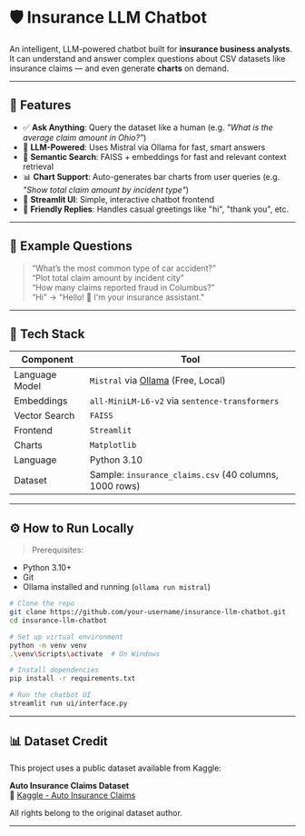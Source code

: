 # 🛡️ Insurance LLM Chatbot

An intelligent, LLM-powered chatbot built for **insurance business analysts**.  
It can understand and answer complex questions about CSV datasets like insurance claims — and even generate **charts** on demand.

---

## 🚀 Features

- ✅ **Ask Anything**: Query the dataset like a human (e.g. *"What is the average claim amount in Ohio?"*)
- 🧠 **LLM-Powered**: Uses Mistral via Ollama for fast, smart answers
- 🔎 **Semantic Search**: FAISS + embeddings for fast and relevant context retrieval
- 📊 **Chart Support**: Auto-generates bar charts from user queries (e.g. *"Show total claim amount by incident type"*)
- 💬 **Streamlit UI**: Simple, interactive chatbot frontend
- 👋 **Friendly Replies**: Handles casual greetings like "hi", "thank you", etc.

---

## 📂 Example Questions

> “What’s the most common type of car accident?”  
> “Plot total claim amount by incident city”  
> “How many claims reported fraud in Columbus?”  
> “Hi” → "Hello! 👋 I'm your insurance assistant."

---

## 🧱 Tech Stack

| Component | Tool |
|----------|------|
| Language Model | `Mistral` via [Ollama](https://ollama.com/) (Free, Local) |
| Embeddings | `all-MiniLM-L6-v2` via `sentence-transformers` |
| Vector Search | `FAISS` |
| Frontend | `Streamlit` |
| Charts | `Matplotlib` |
| Language | Python 3.10 |
| Dataset | Sample: `insurance_claims.csv` (40 columns, 1000 rows)

---

## ⚙️ How to Run Locally

> Prerequisites:
- Python 3.10+
- Git
- Ollama installed and running (`ollama run mistral`)

```bash
# Clone the repo
git clone https://github.com/your-username/insurance-llm-chatbot.git
cd insurance-llm-chatbot

# Set up virtual environment
python -m venv venv
.\venv\Scripts\activate  # On Windows

# Install dependencies
pip install -r requirements.txt

# Run the chatbot UI
streamlit run ui/interface.py
```
---

## 📊 Dataset Credit

This project uses a public dataset available from Kaggle:

**Auto Insurance Claims Dataset**  
🔗 [Kaggle - Auto Insurance Claims](https://www.kaggle.com/datasets/buntyshah/auto-insurance-claims-data) 

All rights belong to the original dataset author.

---
